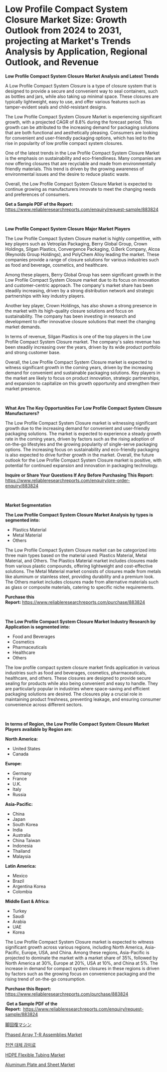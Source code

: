 <p><h1>Low Profile Compact System Closure Market Size: Growth Outlook from 2024 to 2031, projecting at Market's Trends Analysis by Application, Regional Outlook, and Revenue</h1></p><p><strong>Low Profile Compact System Closure Market Analysis and Latest Trends</strong></p>
<p><p>A Low Profile Compact System Closure is a type of closure system that is designed to provide a secure and convenient way to seal containers, such as bottles and jars, while also taking up minimal space. These closures are typically lightweight, easy to use, and offer various features such as tamper-evident seals and child-resistant designs.</p><p>The Low Profile Compact System Closure Market is experiencing significant growth, with a projected CAGR of 8.8% during the forecast period. This growth can be attributed to the increasing demand for packaging solutions that are both functional and aesthetically pleasing. Consumers are looking for convenient and user-friendly packaging options, which has led to the rise in popularity of low profile compact system closures.</p><p>One of the latest trends in the Low Profile Compact System Closure Market is the emphasis on sustainability and eco-friendliness. Many companies are now offering closures that are recyclable and made from environmentally friendly materials. This trend is driven by the growing awareness of environmental issues and the desire to reduce plastic waste.</p><p>Overall, the Low Profile Compact System Closure Market is expected to continue growing as manufacturers innovate to meet the changing needs and preferences of consumers.</p></p>
<p><strong>Get a Sample PDF of the Report:&nbsp;</strong> <a href="https://www.reliableresearchreports.com/enquiry/request-sample/883824">https://www.reliableresearchreports.com/enquiry/request-sample/883824</a></p>
<p>&nbsp;</p>
<p><strong>Low Profile Compact System Closure Major Market Players</strong></p>
<p><p>The Low Profile Compact System Closure market is highly competitive, with key players such as Vetroplas Packaging, Berry Global Group, Crown Holdings, Silgan Plastics, Convergence Packaging, O.Berk Company, Alcoa (Reynolds Group Holdings), and PolyChem Alloy leading the market. These companies provide a range of closure solutions for various industries such as food and beverage, cosmetics, and healthcare.</p><p>Among these players, Berry Global Group has seen significant growth in the Low Profile Compact System Closure market due to its focus on innovation and customer-centric approach. The company's market share has been steadily increasing, driven by a strong distribution network and strategic partnerships with key industry players.</p><p>Another key player, Crown Holdings, has also shown a strong presence in the market with its high-quality closure solutions and focus on sustainability. The company has been investing in research and development to offer innovative closure solutions that meet the changing market demands.</p><p>In terms of revenue, Silgan Plastics is one of the top players in the Low Profile Compact System Closure market. The company's sales revenue has been steadily increasing over the years, driven by its wide product portfolio and strong customer base.</p><p>Overall, the Low Profile Compact System Closure market is expected to witness significant growth in the coming years, driven by the increasing demand for convenient and sustainable packaging solutions. Key players in the market are likely to focus on product innovation, strategic partnerships, and expansion to capitalize on this growth opportunity and strengthen their market presence.</p></p>
<p>&nbsp;</p>
<p><strong>What Are The Key Opportunities For Low Profile Compact System Closure Manufacturers?</strong></p>
<p><p>The Low Profile Compact System Closure market is witnessing significant growth due to the increasing demand for convenient and user-friendly packaging solutions. The market is expected to experience a steady growth rate in the coming years, driven by factors such as the rising adoption of on-the-go lifestyles and the growing popularity of single-serve packaging options. The increasing focus on sustainability and eco-friendly packaging is also expected to drive further growth in the market. Overall, the future outlook for the Low Profile Compact System Closure market is positive, with potential for continued expansion and innovation in packaging technology.</p></p>
<p><strong>Inquire or Share Your Questions If Any Before Purchasing This Report:</strong> <a href="https://www.reliableresearchreports.com/enquiry/pre-order-enquiry/883824">https://www.reliableresearchreports.com/enquiry/pre-order-enquiry/883824</a></p>
<p>&nbsp;</p>
<p><strong>Market Segmentation</strong></p>
<p><strong>The Low Profile Compact System Closure Market Analysis by types is segmented into:</strong></p>
<p><ul><li>Plastics Material</li><li>Metal Material</li><li>Others</li></ul></p>
<p><p>The Low Profile Compact System Closure market can be categorized into three main types based on the material used: Plastics Material, Metal Material, and Others. The Plastics Material market includes closures made from various plastic compounds, offering lightweight and cost-effective solutions. The Metal Material market consists of closures made from metals like aluminum or stainless steel, providing durability and a premium look. The Others market includes closures made from alternative materials such as glass or composite materials, catering to specific niche requirements.</p></p>
<p><strong>Purchase this Report:&nbsp;</strong><a href="https://www.reliableresearchreports.com/purchase/883824">https://www.reliableresearchreports.com/purchase/883824</a></p>
<p>&nbsp;</p>
<p><strong>The Low Profile Compact System Closure Market Industry Research by Application is segmented into:</strong></p>
<p><ul><li>Food and Beverages</li><li>Cosmetics</li><li>Pharmaceuticals</li><li>Healthcare</li><li>Others</li></ul></p>
<p><p>The low profile compact system closure market finds application in various industries such as food and beverages, cosmetics, pharmaceuticals, healthcare, and others. These closures are designed to provide secure sealing for products while also being convenient and easy to handle. They are particularly popular in industries where space-saving and efficient packaging solutions are desired. The closures play a crucial role in maintaining product freshness, preventing leakage, and ensuring consumer convenience across different sectors.</p></p>
<p>&nbsp;</p>
<p><strong>In terms of Region, the Low Profile Compact System Closure Market Players available by Region are:</strong></p>
<p>
    <p> <strong> North America: </strong>
        <ul>
            <li>United States</li>
            <li>Canada</li>
        </ul>
        </p> 
    <p> <strong> Europe: </strong>
        <ul>
            <li>Germany</li>
            <li>France</li>
            <li>U.K.</li>
            <li>Italy</li>
            <li>Russia</li>
        </ul>
        </p> 
    <p> <strong> Asia-Pacific: </strong>
        <ul>
            <li>China</li>
            <li>Japan</li>
            <li>South Korea</li>
            <li>India</li>
            <li>Australia</li>
            <li>China Taiwan</li>
            <li>Indonesia</li>
            <li>Thailand</li>
            <li>Malaysia</li>
        </ul>
        </p> 
    <p> <strong> Latin America: </strong>
        <ul>
            <li>Mexico</li>
            <li>Brazil</li>
            <li>Argentina Korea</li>
            <li>Colombia</li>
        </ul>
        </p> 
    <p> <strong> Middle East & Africa: </strong>
        <ul>
            <li>Turkey</li>
            <li>Saudi</li>
            <li>Arabia</li>
            <li>UAE</li>
            <li>Korea</li>
        </ul>
    </p>
    </p>
<p><p>The Low Profile Compact System Closure market is expected to witness significant growth across various regions, including North America, Asia-Pacific, Europe, USA, and China. Among these regions, Asia-Pacific is projected to dominate the market with a market share of 35%, followed by North America at 30%, Europe at 20%, USA at 10%, and China at 5%. The increase in demand for compact system closures in these regions is driven by factors such as the growing focus on convenience packaging and the rising trend of on-the-go consumption.</p></p>
<p><strong>Purchase this Report: </strong><a href="https://www.reliableresearchreports.com/purchase/883824">https://www.reliableresearchreports.com/purchase/883824</a></p>
<p>&nbsp;<strong>Get a Sample PDF of the Report:&nbsp;&nbsp;</strong><a href="https://www.reliableresearchreports.com/enquiry/request-sample/883824">https://www.reliableresearchreports.com/enquiry/request-sample/883824</a></p>
<p><strong></strong></p>
<p><p><a href="https://github.com/efcvopdgkdx128/Market-Research-Report-List-1/blob/main/1745342194770.md">脚回復マシン</a></p><p><a href="https://issuu.com/reportprime-2/docs/phased-array-t-r-assemblies-market-size-2030.pptx">Phased Array T-R Assemblies Market</a></p><p><a href="https://github.com/bunxhcci35271755/Market-Research-Report-List-1/blob/main/3551903194492.md">천연 대체 감미료</a></p><p><a href="https://github.com/Chiragrp22/Market-Research-Report-List-3/blob/main/hdpe-flexible-tubing-market.md">HDPE Flexible Tubing Market</a></p><p><a href="https://github.com/derrinmiltonellis35gcl/Market-Research-Report-List-1/blob/main/aluminum-plate-and-sheet-market.md">Aluminum Plate and Sheet Market</a></p></p>